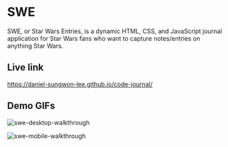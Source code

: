 # SWE

SWE, or Star Wars Entries, is a dynamic HTML, CSS, and JavaScript journal application for Star Wars fans who want to capture notes/entries on anything Star Wars.

## Live link 
https://daniel-sungwon-lee.github.io/code-journal/

## Demo GIFs
![swe-desktop-walkthrough](https://user-images.githubusercontent.com/72715781/108886139-75c44d80-75bd-11eb-8fec-52741ede634c.gif)

![swe-mobile-walkthrough](https://user-images.githubusercontent.com/72715781/108885694-f767ab80-75bc-11eb-893d-beb6349abe58.gif)
